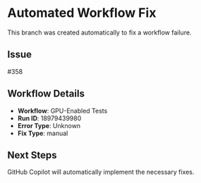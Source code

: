 # Automated Workflow Fix

This branch was created automatically to fix a workflow failure.

## Issue

#358

## Workflow Details

- **Workflow**: GPU-Enabled Tests
- **Run ID**: 18979439980
- **Error Type**: Unknown
- **Fix Type**: manual

## Next Steps

GitHub Copilot will automatically implement the necessary fixes.
